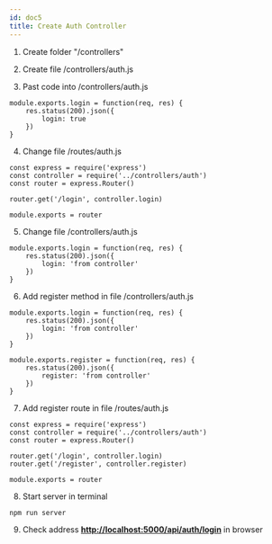 ```yaml
---
id: doc5
title: Create Auth Controller
---
```


1. Create folder "/controllers"

2. Create file /controllers/auth.js

3. Past code into /controllers/auth.js
```
module.exports.login = function(req, res) {
    res.status(200).json({
        login: true
    })
}
```

4. Change file /routes/auth.js
```
const express = require('express')
const controller = require('../controllers/auth')
const router = express.Router()

router.get('/login', controller.login)

module.exports = router
```

5. Change file /controllers/auth.js
```
module.exports.login = function(req, res) {
    res.status(200).json({
        login: 'from controller'
    })
}
```

6. Add register method in file /controllers/auth.js
```
module.exports.login = function(req, res) {
    res.status(200).json({
        login: 'from controller'
    })
}

module.exports.register = function(req, res) {
    res.status(200).json({
        register: 'from controller'
    })
}
```

7. Add register route in file /routes/auth.js
```
const express = require('express')
const controller = require('../controllers/auth')
const router = express.Router()

router.get('/login', controller.login)
router.get('/register', controller.register)

module.exports = router
```

8. Start server in terminal
```
npm run server
```

9. Check address **[http://localhost:5000/api/auth/login](http://localhost:5000/api/auth/login)** in browser